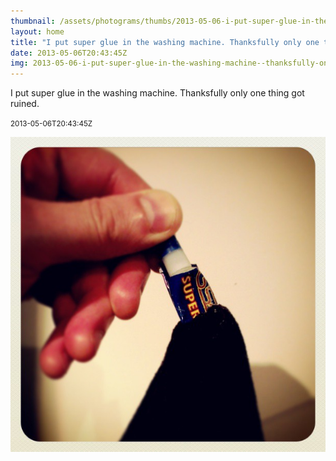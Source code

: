 ```yaml
---
thumbnail: /assets/photograms/thumbs/2013-05-06-i-put-super-glue-in-the-washing-machine--thanksfully-only-one-thing-got-ruined-.jpg
layout: home
title: "I put super glue in the washing machine. Thanksfully only one thing got ruined."
date: 2013-05-06T20:43:45Z
img: 2013-05-06-i-put-super-glue-in-the-washing-machine--thanksfully-only-one-thing-got-ruined-.jpg
---
```


I put super glue in the washing machine. Thanksfully only one thing got ruined.

<small>2013-05-06T20:43:45Z</small>

![I put super glue in the washing machine. Thanksfully only one thing got ruined.](/assets/photograms/original/2013-05-06-i-put-super-glue-in-the-washing-machine--thanksfully-only-one-thing-got-ruined-.jpg)
